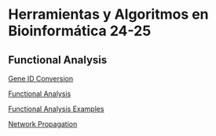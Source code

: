 
# Herramientas y Algoritmos en Bioinformática 24-25
## Functional Analysis
[Gene ID Conversion](https://amoyag.github.io/HAB_24-25/GeneID_Conversion)


[Functional Analysis](https://amoyag.github.io/HAB_24-25/functional_analysis)


[Functional Analysis Examples](https://github.com/amoyag/HAB_24-25/blob/main/functional_analysis_examples.ipynb)


[Network Propagation](https://amoyag.github.io/HAB_24-25/network_propagation)


